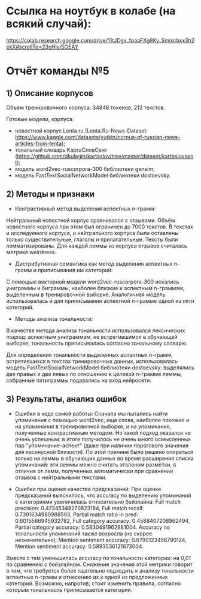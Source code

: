 # Ссылка на ноутбук в колабе (на всякий случай):

https://colab.research.google.com/drive/11tJDgx_fpaaFXg8Ky_Smjxcbxx3h2ekX#scrollTo=23oHlyiSOEAY

# Отчёт команды №5

## 1) Описание корпусов 
Объем тренировочного корпуса: 34848 токенов, 213 текстов.

Готовые модели, корпуса:
- новостной корпус Lenta.ru (Lenta.Ru-News-Dataset: https://www.kaggle.com/datasets/yutkin/corpus-of-russian-news-articles-from-lenta);
- тональный словарь КартаСловСент (https://github.com/dkulagin/kartaslov/tree/master/dataset/kartaslovsent);
- модель word2vec-ruscorpora-300 библиотеки gensim;
- модель FastTextSocialNetworkModel библиотеки dostoevsky.

## 2) Методы и признаки

- Контрастивный метод выделения аспектных n-грамм:

Нейтральный новостной корпус сравнивался с отзывами. Объём новостного корпуса при этом был ограничен до 7000 текстов. В текстах и исследуемого корпуса, и нейтрального корпуса были оставлены только существительные, глаголы и прилагательные. Тексты были лемматизированы. Для каждой леммы из корпуса отзывов считалась метрика weirdness.

- Дистрибутивная семантика как метод выделения аспектных n-грамм и приписывания им категорий:

С помощью векторной модели word2vec-ruscorpora-300 искались униграммы и биграммы, наиболее близкие к аспектным n-граммам, выделенным в тренировочной выборке. Аналогичная модель использовалась и для приписывания аспектной n-грамме одной из пяти категорий.

- Методы анализа тональности:

В качестве метода анализа тональности использовался лексических подход: аспектным униграммам, не встретившимся в обучающей выборке, тональность приписывалась согласно тональному словарю. 

Для определения тональности выделенных аспектных n-грамм, встретившихся в текстах тренировочных данных, использовалась модель FastTextSocialNetworkModel библиотеки dostoevsky: выделялись две правых и две левых по отношению к целевой n-грамме леммы, собранные пятиграммы подавались на вход нейросети.

## 3) Результаты, анализ ошибок

- Ошибки в ходе самой работы:
Сначала мы пытались найти упоминания с помощью word2vec, ища слова, наиболее похожие и на упоминания в тренировочной выборке, и на упоминания, полученные контрастивным методом. Но такой подход оказался не очень успешным: в итоге получилось не очень много осмысленных пар "упоминание-аспект" (даже при наличии порогового значения для косинусной близости).
По этой причине было решено опираться только на леммы в обучающих данных во время расширения списка упоминаний: эти леммы можно считать эталоном разметки, в отличие от лемм, полученных автоматически при сравнении отзывов с нейтральными текстами.

- Ошибки при оценке качества предсказаний:
При оценке предсказаний выяснилось, что accuracy по выделению упоминаний с категориями увеличилась относительно бейзлайна: Full match precision: 0.47345348270823184, Full match recall: 0.7391634980988593, Partial match ratio in pred: 0.6015586945932782, Full category accuracy: 0.4588407208962494, Partial category accuracy: 0.5830491962981004. Accuracy по тональности упоминаний также возросла (но скорее незначительно): Mention sentiment accuracy: 0.6790123456790124, Mention sentiment accuracy: 0.5893536121673004.

Вместе с тем уменьшилась accuracy по тональности категории: на 0,01 по сравнению с бейзлайном. Снижение значения этой метрики говорит о том, что требуется более тщательно подходить к анализу тональности аспектных n-грамм и отнесению их к одной из предложенных категорий. Возможно, напротив, стоит изменить правила, согласно которым тональность приписывается категории.
